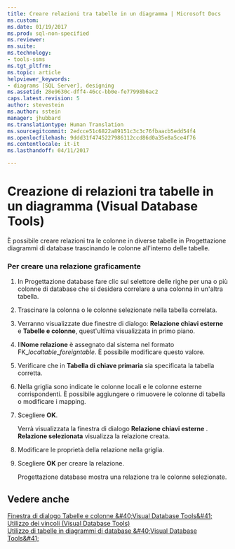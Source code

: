 ```yaml
---
title: Creare relazioni tra tabelle in un diagramma | Microsoft Docs
ms.custom: 
ms.date: 01/19/2017
ms.prod: sql-non-specified
ms.reviewer: 
ms.suite: 
ms.technology:
- tools-ssms
ms.tgt_pltfrm: 
ms.topic: article
helpviewer_keywords:
- diagrams [SQL Server], designing
ms.assetid: 28e9630c-dff4-46cc-bb0e-fe77998b6ac2
caps.latest.revision: 5
author: stevestein
ms.author: sstein
manager: jhubbard
ms.translationtype: Human Translation
ms.sourcegitcommit: 2edcce51c6822a89151c3c3c76fbaacb5edd54f4
ms.openlocfilehash: 9ddd31f4745227986112ccd86d0a35e8a5ce4f76
ms.contentlocale: it-it
ms.lasthandoff: 04/11/2017

---
```

# <a name="create-relationships-between-tables-on-a-diagram-visual-database-tools"></a>Creazione di relazioni tra tabelle in un diagramma (Visual Database Tools)
È possibile creare relazioni tra le colonne in diverse tabelle in Progettazione diagrammi di database trascinando le colonne all'interno delle tabelle.  
  
### <a name="to-create-a-relationship-graphically"></a>Per creare una relazione graficamente  
  
1.  In Progettazione database fare clic sul selettore delle righe per una o più colonne di database che si desidera correlare a una colonna in un'altra tabella.  
  
2.  Trascinare la colonna o le colonne selezionate nella tabella correlata.  
  
3.  Verranno visualizzate due finestre di dialogo: **Relazione chiavi esterne** e **Tabelle e colonne**, quest'ultima visualizzata in primo piano.  
  
4.  Il**Nome relazione** è assegnato dal sistema nel formato FK_*localtable*_*foreigntable*. È possibile modificare questo valore.  
  
5.  Verificare che in **Tabella di chiave primaria** sia specificata la tabella corretta.  
  
6.  Nella griglia sono indicate le colonne locali e le colonne esterne corrispondenti. È possibile aggiungere o rimuovere le colonne di tabella o modificare i mapping.  
  
7.  Scegliere **OK**.  
  
    Verrà visualizzata la finestra di dialogo **Relazione chiavi esterne** . **Relazione selezionata** visualizza la relazione creata.  
  
8.  Modificare le proprietà della relazione nella griglia.  
  
9. Scegliere **OK** per creare la relazione.  
  
    Progettazione database mostra una relazione tra le colonne selezionate.  
  
## <a name="see-also"></a>Vedere anche  
[Finestra di dialogo Tabelle e colonne &amp;#40;Visual Database Tools&amp;#41;](../../ssms/visual-db-tools/tables-and-columns-dialog-box-visual-database-tools.md)  
[Utilizzo dei vincoli (Visual Database Tools)](http://msdn.microsoft.com/en-us/637098af-2567-48f8-90f4-b41df059833e)  
[Utilizzo di tabelle in diagrammi di database &amp;#40;Visual Database Tools&amp;#41;](../../ssms/visual-db-tools/work-with-tables-in-database-diagram-visual-database-tools.md)  
  

